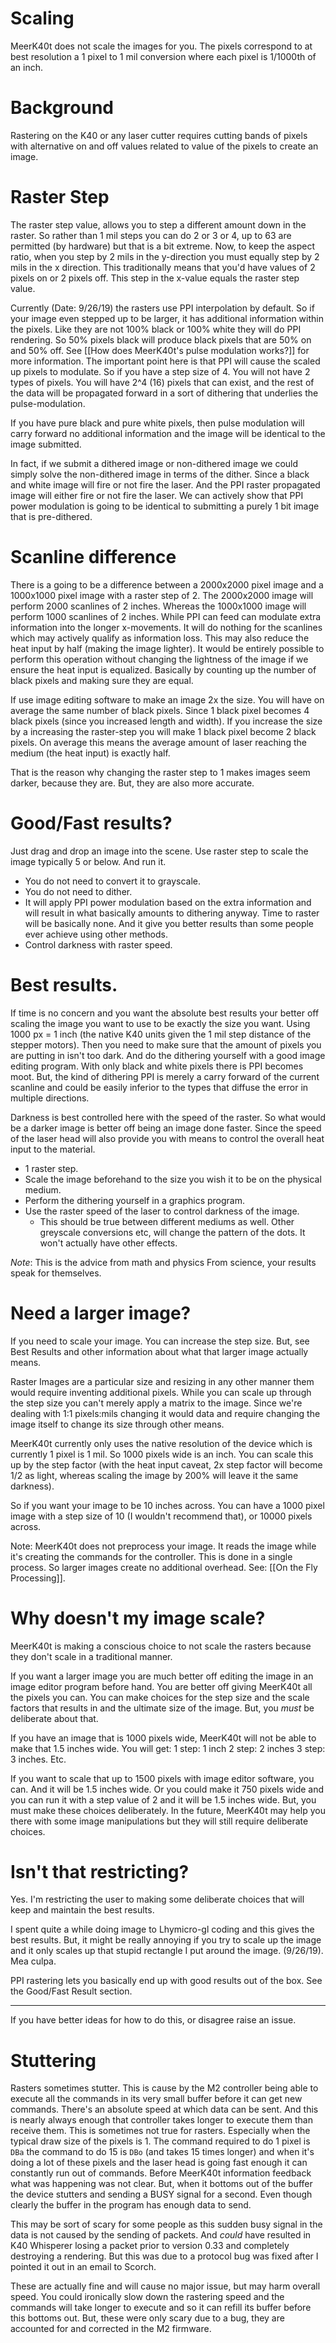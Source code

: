 # Scaling
MeerK40t does not scale the images for you. The pixels correspond to at best resolution a 1 pixel to 1 mil conversion where each pixel is 1/1000th of an inch.

# Background
Rastering on the K40 or any laser cutter requires cutting bands of pixels with alternative on and off values related to value of the pixels to create an image.

# Raster Step
The raster step value, allows you to step a different amount down in the raster. So rather than 1 mil steps you can do 2 or 3 or 4, up to 63 are permitted (by hardware) but that is a bit extreme. Now, to keep the aspect ratio, when you step by 2 mils in the y-direction you must equally step by 2 mils in the x direction. This traditionally means that you'd have values of 2 pixels on or 2 pixels off. This step in the x-value equals the raster step value. 

Currently (Date: 9/26/19) the rasters use PPI interpolation by default. So if your image even stepped up to be larger, it has additional information within the pixels. Like they are not 100% black or 100% white they will do PPI rendering. So 50% pixels black will produce black pixels that are 50% on and 50% off. See [[How does MeerK40t's pulse modulation works?]] for more information. The important point here is that PPI will cause the scaled up pixels to modulate. So if you have a step size of 4. You will not have 2 types of pixels. You will have 2^4 (16) pixels that can exist, and the rest of the data will be propagated forward in a sort of dithering that underlies the pulse-modulation. 

If you have pure black and pure white pixels, then pulse modulation will carry forward no additional information and the image will be identical to the image submitted.

In fact, if we submit a dithered image or non-dithered image we could simply solve the non-dithered image in terms of the dither. Since a black and white image will fire or not fire the laser. And the PPI raster propagated image will either fire or not fire the laser. We can actively show that PPI power modulation is going to be identical to submitting a purely 1 bit image that is pre-dithered.

# Scanline difference
There is a going to be a difference between a 2000x2000 pixel image and a 1000x1000 pixel image with a raster step of 2. The 2000x2000 image will perform 2000 scanlines of 2 inches. Whereas the 1000x1000 image will perform 1000 scanlines of 2 inches. While PPI can feed can modulate extra information into the longer x-movements. It will do nothing for the scanlines which may actively qualify as information loss. This may also reduce the heat input by half (making the image lighter). It would be entirely possible to perform this operation without changing the lightness of the image if we ensure the heat input is equalized. Basically by counting up the number of black pixels and making sure they are equal.

If use image editing software to make an image 2x the size. You will have on average the same number of black pixels. Since 1 black pixel becomes 4 black pixels (since you increased length and width). If you increase the size by a increasing the raster-step you will make 1 black pixel become 2 black pixels. On average this means the average amount of laser reaching the medium (the heat input) is exactly half.

That is the reason why changing the raster step to 1 makes images seem darker, because they are. But, they are also more accurate.

# Good/Fast results?

Just drag and drop an image into the scene. Use raster step to scale the image typically 5 or below. And run it.

* You do not need to convert it to grayscale.
* You do not need to dither.
* It will apply PPI power modulation based on the extra information and will result in what basically amounts to dithering anyway. Time to raster will be basically none. And it give you better results than some people ever achieve using other methods.
* Control darkness with raster speed.


# Best results.

If time is no concern and you want the absolute best results your better off scaling the image you want to use to be exactly the size you want. Using 1000 px = 1 inch (the native K40 units given the 1 mil step distance of the stepper motors). Then you need to make sure that the amount of pixels you are putting in isn't too dark. And do the dithering yourself with a good image editing program. With only black and white pixels there is PPI becomes moot. But, the kind of dithering PPI is merely a carry forward of the current scanline and could be easily inferior to the types that diffuse the error in multiple directions.

Darkness is best controlled here with the speed of the raster. So what would be a darker image is better off being an image done faster. Since the speed of the laser head will also provide you with means to control the overall heat input to the material.

* 1 raster step.
* Scale the image beforehand to the size you wish it to be on the physical medium.
* Perform the dithering yourself in a graphics program.
* Use the raster speed of the laser to control darkness of the image.
     * This should be true between different mediums as well. Other greyscale conversions etc, will change the pattern of the dots. It won't actually have other effects.

*Note*: This is the advice from math and physics From science, your results speak for themselves.

# Need a larger image?

If you need to scale your image. You can increase the step size. But, see Best Results and other information about what that larger image actually means.

Raster Images are a particular size and resizing in any other manner them would require inventing additional pixels. While you can scale up through the step size you can't merely apply a matrix to the image. Since we're dealing with 1:1 pixels:mils changing it would data and require changing the image itself to change its size through other means.

MeerK40t currently only uses the native resolution of the device which is currently 1 pixel is 1 mil. So 1000 pixels wide is an inch. You can scale this up by the step factor (with the heat input caveat, 2x step factor will become 1/2 as light, whereas scaling the image by 200% will leave it the same darkness).

So if you want your image to be 10 inches across. You can have a 1000 pixel image with a step size of 10 (I wouldn't recommend that),  or 10000 pixels across.

Note: MeerK40t does not preprocess your image. It reads the image while it's creating the commands for the controller. This is done in a single process. So larger images create no additional overhead. See: [[On the Fly Processing]].

# Why doesn't my image scale?

MeerK40t is making a conscious choice to not scale the rasters because they don't scale in a traditional manner.

If you want a larger image you are much better off editing the image in an image editor program before hand. You are better off giving MeerK40t all the pixels you can. You can make choices for the step size and the scale factors that results in and the ultimate size of the image. But, you *must* be deliberate about that. 

If you have an image that is 1000 pixels wide, MeerK40t will not be able to make that 1.5 inches wide.
You will get:
1 step: 1 inch
2 step: 2 inches
3 step: 3 inches.
Etc. 

If you want to scale that up to 1500 pixels with image editor software, you can. And it will be 1.5 inches wide. Or you could make it 750 pixels wide and you can run it with a step value of 2 and it will be 1.5 inches wide. But, you must make these choices deliberately. In the future, MeerK40t may help you there with some image manipulations but they will still require deliberate choices.

# Isn't that restricting?

Yes. I'm restricting the user to making some deliberate choices that will keep and maintain the best results.

I spent quite a while doing image to Lhymicro-gl coding and this gives the best results. But, it might be really annoying if you try to scale up the image and it only scales up that stupid rectangle I put around the image. (9/26/19). Mea culpa.

PPI rastering lets you basically end up with good results out of the box. See the Good/Fast Result section.

---

If you have better ideas for how to do this, or disagree raise an issue.


# Stuttering

Rasters sometimes stutter. This is cause by the M2 controller being able to execute all the commands in its very small buffer before it can get new commands. There's an absolute speed at which data can be sent. And this is nearly always enough that controller takes longer to execute them than receive them. This is sometimes not true for rasters. Especially when the typical draw size of the pixels is 1. The command required to do 1 pixel is `DBa` the command to do 15 is `DBo` (and takes 15 times longer) and when it's doing a lot of these pixels and the laser head is going fast enough it can constantly run out of commands. Before MeerK40t information feedback what was happening was not clear. But, when it bottoms out of the buffer the device stutters and sending a BUSY signal for a second. Even though clearly the buffer in the program has enough data to send.

This may be sort of scary for some people as this sudden busy signal in the data is not caused by the sending of packets. And *could* have resulted in K40 Whisperer losing a packet prior to version 0.33 and completely destroying a rendering. But this was due to a protocol bug was fixed after I pointed it out in an email to Scorch.

These are actually fine and will cause no major issue, but may harm overall speed. You could ironically slow down the rastering speed and the commands will take longer to execute and so it can refill its buffer before this bottoms out. But, these were only scary due to a bug, they are accounted for and corrected in the M2 firmware.

